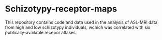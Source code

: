 # Schizotypy-receptor-maps
This repository contains code and data used in the analysis of ASL-MRI data from high and low schizotypy individuals, wchich was correlated with six publically-available recepor atlases.

